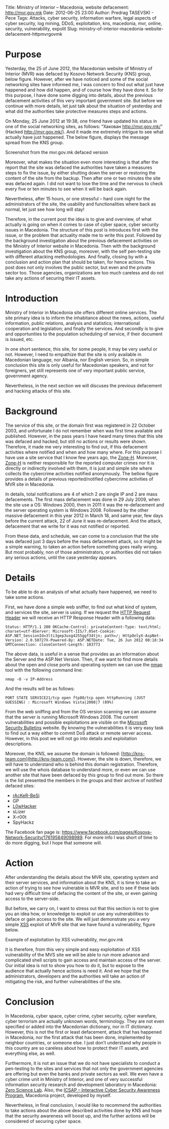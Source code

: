 Title: Ministry of Interior – Macedonia, website defacement: http://mvr.gov.mk
Date: 2012-06-25 23:00
Author: Predrag TASEVSKI - Pece
Tags: Attacks, cyber security, information warfare, legal aspects of cyber security, log mining, DDoS, exploitation, kns, macedonia, mvr, online, security, vulnerability, expolit
Slug: ministry-of-interior-macedonia-website-defacement-httpmvrgovmk

Purpose
=======

</p>

Yesterday, the 25 of June 2012, the Macedonian website of Ministry of
Interior (MVR) was defaced by Kosovo Network Security (KNS) group, below
figure. However, after we have noticed and some of the social networking
sites have informed me, I was concern to find out what just have
happened and how did happen, and of course how they have done it. So for
this purpose, I have done some digging into details, about the previous
defacement activities of this very important government site. But before
we continue with more details, let just talk about the situation of
yesterday and what did the authorities take protective measures steps
and actions.

</p>

On Monday, 25 June 2012 at 19:38, one friend have updated his status in
one of the social networking sites, as follows: “Хакован
<http://mvr.gov.mk/>” (Hacked <http://mvr.gov.mk/>). And it made me
extremely intrigue to see what actually have just happened. The below
figure, displays the message spread from the KNS group.

</p>

Screenshot from the mvr.gov.mk defaced version

</p>

Moreover, what makes the situation even more interesting is that after
the report that the site was defaced the authorities have taken a
measures steps to fix the issue, by either shutting down the server or
restoring the content of the site from the backup. Then after one or two
minutes the site was defaced again. I did not want to lose the time and
the nervous to check every five or ten minutes to see when it will be
back again.

</p>

Nevertheless, after 15 hours, or one stressful – hard core night for the
administrators of the site, the usability and functionalities where back
as normal, let just see how long will stay!

</p>

Therefore, in the current post the idea is to give and overview, of what
actually is going on when it comes to case of cyber space, cyber
security issues in Macedonia. The structure of this post is introduces
first with the issue, or the problem that actuality made me to write
this post. Followed by the background investigation about the previous
defacement activities on the Ministry of Interior website in Macedonia.
Then with the background investigation about the KNS group, moreover,
with the self pen-testing site with different attacking methodologies.
And finally, closing by with a conclusion and action plan that should be
taken, for hence actions. This post does not only involves the public
sector, but even and the private sector too. Those agencies,
organizations are too much careless and do not take any actions of
securing their IT assets.

</p>

Introduction
============

</p>

Ministry of Interior in Macedonia site offers different online services.
The site primary idea is to inform the inhabitance about the news,
actions, useful information, public relations, analysis and statistics;
international cooperation and legislation; and finally the services. And
secondly is to give and opportunities to the population scheduling of
service, if their document is issued, etc.

</p>

In one short sentence, this site, for some people, it may be very useful
or not. However, I need to empathize that the site is only available in
Macedonian language, nor Albania, nor English version. So, in simple
conclusion this site is only useful for Macedonian speakers, and not for
foreigners, yet still represents one of very important public service,
government agency.

</p>

Nevertheless, in the next section we will discuses the previous
defacement and hacking attacks of this site.

</p>

Background
==========

</p>

The service of this site, or the domain first was registered in 22
October 2003, and unfortunate I do not remember when was first time
available and published. However, in the pass years I have heard many
times that this site was defaced and hacked, but still no actions or
results were shown. Therefore, it made me very interesting to find out,
if this defacement activities where notified and when and how many
where. For this purpose I have use a site service that I know few years
ago, the [Zone-H](http://www.zone-h.org/). Moreover,
[Zone-H](http://www.zone-h.org/) is neither responsible for the reported
computer crimes nor it is directly or indirectly involved with them, it
is just and simple site where collects the cybercrime activities
notified anonymously. The bellow figure provides a details of previous
reported/notified cybercrime activities of MVR site in Macedonia.

</p>

In details, total notifications are 4 of which 2 are single IP and 2 are
mass defacements. The first mass defacement was done in 29 July 2009,
when the site use a OS: Windows 2000, then in 2011 it was the
re-defacement and the server operating system is Windows 2008. Followed
by the other massive defacement in this year 2012 in March 18, and same
year, few days before the current attack, 22 of June it was
re-defacement. And the attack, defacement that we write for it was not
notified or reported.

</p>

From these data, and schedule, we can come to a conclusion that the site
was defaced just 3 days before the mass defacement attack, so it might
be a simple warning, to taken an action before something goes really
wrong. But most probably, non of those administrators, or authorities
did not taken any serious actions, until the case yesterday appears.

</p>

Details
=======

</p>

To be able to do an analysis of what actually have happened, we need to
take some actions.

</p>

First, we have done a simple web sniffer, to find out what kind of
system, and services the site, server is using. If we request the [HTTP
Request Header](http://en.wikipedia.org/wiki/List_of_HTTP_header_fields)
we will receive an HTTP Response Header with a following data:

</p>

<div class="highlight">

    Status: HTTP/1.1 200 OKCache-Control: privateContent-Type: text/html; charset=utf-8Server: Microsoft-IIS/7.0Set-Cookie: ASP.NET_SessionId=3lti3gep3usg4255ggf34tjn; path=/; HttpOnlyX-AspNet-Version: 2.0.50727X-Powered-By: ASP.NETDate: Tue, 26 Jun 2012 08:18:34 GMTConnection: closeContent-Length: 103773

</div>

</p>

The above data, is useful in a sense that provides as an information
about the Server and the ASP.Net Version. Then, if we want to find more
details about the open and close ports and operating system we can use
the [nmap](http://nmap.org/) tool with the following command line:

</p>

`nmap -O -v IP-Address`

</p>

And the results will be as follows:

</p>

<div class="highlight">

    PORT STATE SERVICE21/tcp open ftp80/tcp open httpRunning (JUST GUESSING) : Microsoft Windows Vista|2008|7 (89%)

</div>

</p>

From the web sniffing and from the OS version scanning we can assume
that the server is running Microsoft Windows 2008. The current
vulnerabilities and possible exploitations are visible on the [Microsoft
Security
Bulletins](http://technet.microsoft.com/en-us/security/bulletin/)
website. By knowing the vulnerabilities it is very easy task to find out
a way either to commit DoS attack or remote server access. However, in
this post we will not go into details and exploitation descriptions.

</p>

Moreover, the KNS, we assume the domain is followed:
[http://kns-team.com](http://kns-team.com/). However, the site is down,
therefore, we will have to understand who is behind this domain
registration. Therefore, we will use the whois database to understand
more, or even we can use another site that have been defaced by this
group to find out more. So there is the list presented the members in
the groups and their archive of notified defaced sites:

</p>

-   [rAcKeR-BeSi](http://www.zone-h.org/archive/notifier=cracker-besi)
-   GP
-   [L0wHacker](http://www.zone-h.org/archive/notifier=L0wHacker)
-   sLizer
-   X-r00t
-   SpyHackz

</p>

The Facebook fan page is:
<https://www.facebook.com/pages/Kosova-Network-Security/176195849098989>.
For more info I was short of time to do more digging, but I hope that
someone will.

</p>

Action
======

</p>

After understanding the details about the MVR site, operating system and
their server services, and information about the KNS, it is time to take
an action of trying to see how vulnerable is MVR site, and to see if
these lads had very difficult time of defacing the content of the site,
or even gaining access to the server-side.

</p>

But before, we carry on, I want to stress out that this section is not
to give you an idea how, or knowledge to exploit or use any
vulnerabilities to deface or gain access to the site. We will just
demonstrate you a very simple
[XSS](http://en.wikipedia.org/wiki/Cross-site_scripting) exploit of MVR
site that we have found a vulnerability, figure below.

</p>

Example of exploitation by XSS vulnerability, mvr.gov.mk

</p>

It is therefore, from this very simple and easy exploitation of XSS
vulnerability of the MVS site we will be able to run more advance and
complicated shell scripts to gain access and maintain access of the
server. Our initial idea is not to show you how to do it, but to expose
to the audience that actually hence actions is need it. And we hope that
the administrators, developers and the authorities will take an action
of mitigating the risk, and further vulnerabilities of the site.

</p>

Conclusion
==========

</p>

In Macedonia, cyber space, cyber crime, cyber security, cyber warefare,
cyber terrorism are actually unknown words, terminology. They are not
even specified or added into the Macedonian dictionary, nor in IT
dictionary. However, this is not the first or least defacement, attack
that has happened in Macedonia, nor the first attack that has been done,
implemented by neighbor countries, or someone else. I just don’t
understand why people in this country are so careless about how to
protect their IT assets, and everything else, as well.

</p>

Furthermore, it is not an issue that we do not have specialists to
conduct a pen-testing to the sites and services that not only the
government agencies are offering but even the banks and private sectors
as well. We even have a cyber crime unit in Ministry of Interior, and
one of very successful information security research and development
laboratory in Macedonia: [Zero Science
Lab](http://www.zeroscience.mk/en/). Also, the [ICSAP – Interactive
Cyber Security Awareness Program](http://cybersecurity.mk/icsap/),
Macedonia project, developed by myself.

</p>

Nevertheless, in final conclusion, I would like to recommend the
authorities to take actions about the above described activities done by
KNS and hope that the security awareness will boost up, and the further
actions will be considered of securing cyber space.

</p>

